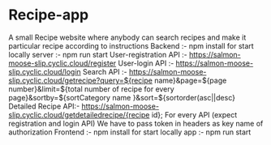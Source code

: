 # Recipe-app
A small Recipe website where anybody can search recipes and make it particular recipe according to instructions
Backend :-
npm install
for start locally server :- npm run start 
User-registration API :- https://salmon-moose-slip.cyclic.cloud/register
User-login API :- https://salmon-moose-slip.cyclic.cloud/login
Search API :- https://salmon-moose-slip.cyclic.cloud/getrecipe?query=${recipe name}&page=${page number}&limit=${total number of recipe for every page}&sortby=${sortCategory name }&sort=${sortorder(asc||desc}
Detailed Recipe API:- https://salmon-moose-slip.cyclic.cloud/getdetailedrecipe/{recipe id};
For every API (expect registration and login API) We have to pass token in headers as key name of authorization 
Frontend :- 
npm install
for start locally app :- npm run start 
